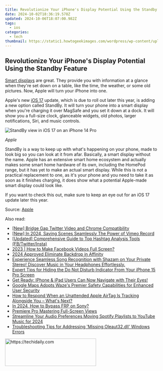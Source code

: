 ```yaml
---
title: Revolutionize Your iPhone's Display Potential Using the Standby Feature
date: 2024-10-02T18:36:19.578Z
updated: 2024-10-06T18:07:00.982Z
tags:
  - ios
categories:
  - tech
thumbnail: https://static1.howtogeekimages.com/wordpress/wp-content/uploads/2023/05/52422415722_9d846c78fe_o.jpg
---
```


## Revolutionize Your iPhone's Display Potential Using the Standby Feature

[Smart displays](https://facebook-video-content.techidaily.com/new-in-2024-a-comprehensive-overview-of-multiscreen-streaming-techniques-on-social-media-platforms-like-facebook/) are great. They provide you with information at a glance when they're set down on a table, like the time, the weather, or some old pictures. Now, Apple will turn your iPhone into one.

 Apple's new [iOS 17](https://tech-haven.techidaily.com/assessing-data-protection-risks-in-using-chatgpt-technology/) update, which is due to roll out later this year, is adding a new option called StandBy. It will turn your phone into a smart display when you're charging it over MagSafe and you set it down at a dock. It will show you a full-size clock, glanceable widgets, old photos, larger notifications, Siri, and music controls.

![StandBy view in iOS 17 on an iPhone 14 Pro](https://static1.howtogeekimages.com/wordpress/wp-content/uploads/2023/06/standby_mode_iphone.png) 

_Apple_

 StandBy is a way to keep up with what's happening on your phone, made to look big so you can look at it from afar. Basically, a smart display without the name. Apple has an extensive smart home ecosystem and actually makes some smart home hardware of its own, including the HomePod range, but it has yet to make an actual smart display. While this is not a practical replacement to one, as it's your phone and you need to take it as soon as it finishes charging, it does show what a potential Apple-made smart display could look like.

 If you want to check this out, make sure to keep an eye out for an iOS 17 update later this year.

 Source: [Apple](https://www.apple.com/newsroom/2023/06/ios-17-makes-iphone-more-personal-and-intuitive/)

<ins class="adsbygoogle"
     style="display:block"
     data-ad-format="autorelaxed"
     data-ad-client="ca-pub-7571918770474297"
     data-ad-slot="1223367746"></ins>

<ins class="adsbygoogle"
     style="display:block"
     data-ad-client="ca-pub-7571918770474297"
     data-ad-slot="8358498916"
     data-ad-format="auto"
     data-full-width-responsive="true"></ins>

<span class="atpl-alsoreadstyle">Also read:</span>
<div><ul>
<li><a href="https://twitter-videos.techidaily.com/new-bridge-gap-twitter-video-and-chrome-compatibility/"><u>[New] Bridge Gap Twitter Video and Chrome Compatibility</u></a></li>
<li><a href="https://vimeo-videos.techidaily.com/new-in-2024-saving-scenes-seamlessly-the-power-of-vimeo-record/"><u>[New] In 2024, Saving Scenes Seamlessly The Power of Vimeo Record</u></a></li>
<li><a href="https://instagram-video-files.techidaily.com/updated-comprehensive-guide-to-top-hashtag-analysis-tools-fbtwitterinsta/"><u>[Updated] Comprehensive Guide to Top Hashtag Analysis Tools (FB/Twitter/Insta)</u></a></li>
<li><a href="https://facebook-video-recording.techidaily.com/2023-how-to-make-facebook-videos-full-screen/"><u>2023 | How to Make Facebook Videos Full Screen?</u></a></li>
<li><a href="https://fox-direct.techidaily.com/2024-approved-eliminate-backdrop-in-affinity/"><u>2024 Approved Eliminate Backdrop in Affinity</u></a></li>
<li><a href="https://os-tips.techidaily.com/experience-seamless-song-recognition-with-shazam-on-your-private-stereo-discover-music-in-your-headphones-effortlessly/"><u>Experience Seamless Song Recognition with Shazam on Your Private Stereo! Discover Music in Your Headphones Effortlessly.</u></a></li>
<li><a href="https://os-tips.techidaily.com/expert-tips-for-hiding-the-do-not-disturb-indicator-from-your-iphone-15-pro-screen/"><u>Expert Tips for Hiding the Do Not Disturb Indicator From Your iPhone 15 Pro Screen</u></a></li>
<li><a href="https://os-tips.techidaily.com/get-ready-iphone-and-ipad-users-can-now-navigate-with-their-eyes/"><u>Get Ready: IPhone & iPad Users Can Now Navigate with Their Eyes!</u></a></li>
<li><a href="https://os-tips.techidaily.com/google-maps-adopts-wazes-premier-safety-capabilities-for-enhanced-user-security/"><u>Google Maps Adopts Waze's Premier Safety Capabilities for Enhanced User Security</u></a></li>
<li><a href="https://os-tips.techidaily.com/how-to-respond-when-an-unattended-apple-airtag-is-tracking-alongside-you-whats-next/"><u>How to Respond When an Unattended Apple AirTag Is Tracking Alongside You – What's Next?</u></a></li>
<li><a href="https://android-frp.techidaily.com/in-2024-how-to-bypass-frp-on-sony-by-drfone-android/"><u>In 2024, How to Bypass FRP on Sony?</u></a></li>
<li><a href="https://extra-lessons.techidaily.com/premiere-pro-mastering-full-screen-views/"><u>Premiere Pro Mastering Full-Screen Views</u></a></li>
<li><a href="https://youtube-blog.techidaily.com/mline-your-audio-preferences-moving-spotify-playlists-to-youtube-music-for-2024/"><u>Streamline Your Audio Preferences Moving Spotify Playlists to YouTube Music for 2024</u></a></li>
<li><a href="https://tech-renaissance.techidaily.com/troubleshooting-tips-for-addressing-missing-oleaut32dll-windows-errors/"><u>Troubleshooting Tips for Addressing 'Missing Oleaut32.dll' Windows Errors</u></a></li>
</ul></div>

<!-- affiliate ads begin -->
<a href="https://laganoo.pxf.io/c/5597632/1657395/16446" target="_top" id="1657395">
  <img src="//a.impactradius-go.com/display-ad/16446-1657395" border="0" alt="https://techidaily.com" width="300" height="90"/>
</a>
<img height="0" width="0" src="https://laganoo.pxf.io/i/5597632/1657395/16446" style="position:absolute;visibility:hidden;" border="0" />
<!-- affiliate ads end -->

